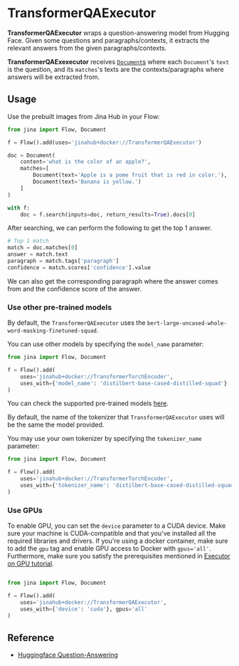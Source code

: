 # TransformerQAExecutor

**TransformerQAExecutor** wraps a question-answering model from Hugging Face. Given some questions and paragraphs/contexts, it extracts the relevant answers from the given paragraphs/contexts.

**TransformerQAExexecutor** receives [`Document`s](https://docs.jina.ai/fundamentals/document/) where each `Document`'s `text` is the question, and its `matches`'s texts are the contexts/paragraphs where answers will be extracted from.

## Usage

Use the prebuilt images from Jina Hub in your Flow:

```python
from jina import Flow, Document

f = Flow().add(uses='jinahub+docker://TransformerQAExecutor')

doc = Document(
    content='what is the color of an apple?',
    matches=[
        Document(text='Apple is a pome fruit that is red in color.'),
        Document(text='Banana is yellow.')
    ]
)

with f:
    doc = f.search(inputs=doc, return_results=True).docs[0]
```

After searching, we can perform the following to get the top 1 answer.
```python
# Top 1 match
match = doc.matches[0]
answer = match.text
paragraph = match.tags['paragraph']
confidence = match.scores['confidence'].value
```
We can also get the corresponding paragraph where the answer comes from and the confidence score of the answer.


### Use other pre-trained models
By default, the `TransformerQAExecutor` uses the `bert-large-uncased-whole-word-masking-finetuned-squad`.

You can use other models by specifying the `model_name` parameter:

```python
from jina import Flow, Document

f = Flow().add(
    uses='jinahub+docker://TransformerTorchEncoder',
    uses_with={'model_name': 'distilbert-base-cased-distilled-squad'}
)
```
You can check the supported pre-trained models [here](https://huggingface.co/models?pipeline_tag=question-answering&sort=downloads).

By default, the name of the tokenizer that `TransformerQAExecutor` uses will be the same the model provided. 

You may use your own tokenizer by specifying the `tokenizer_name` parameter:

```python
from jina import Flow, Document

f = Flow().add(
    uses='jinahub+docker://TransformerTorchEncoder',
    uses_with={'tokenizer_name': 'distilbert-base-cased-distilled-squad'}
)
```

### Use GPUs
To enable GPU, you can set the `device` parameter to a CUDA device.
Make sure your machine is CUDA-compatible and that you've installed all the required libraries and drivers.
If you're using a docker container, make sure to add the `gpu` tag and enable 
GPU access to Docker with `gpus='all'`.
Furthermore, make sure you satisfy the prerequisites mentioned in 
[Executor on GPU tutorial](https://docs.jina.ai/tutorials/gpu_executor/#prerequisites).

```python

from jina import Flow, Document

f = Flow().add(
    uses='jinahub+docker://TransformerQAExecutor',
    uses_with={'device': 'cuda'}, gpus='all'
)
```

## Reference
- [Huggingface Question-Answering](https://huggingface.co/models?pipeline_tag=question-answering&sort=downloads)
